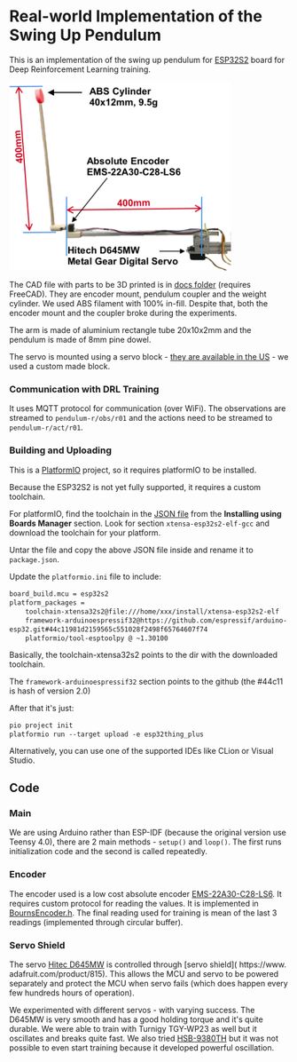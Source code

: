 # Real-world Implementation of the Swing Up Pendulum

This is an implementation of the swing up pendulum for [ESP32S2](https://www.sparkfun.com/products/17743) board for Deep Reinforcement Learning training.

<img src="docs/pendulum_white.png" alt="Pendulum" width="400"/>

The CAD file with parts to be 3D printed is in [docs folder](docs/pendulum_r_sim.FCStd) (requires FreeCAD). They are encoder mount, pendulum coupler and the weight cylinder. 
We used ABS filament with 100% in-fill. Despite that, both the encoder mount and the coupler broke during the experiments.

The arm is made of aluminium rectangle tube 20x10x2mm and the pendulum is made of 8mm pine dowel.

The servo is mounted using a servo block - [they are available in the US](https://www.gobilda.com/servoblock-standard-size-25-tooth-spline-hub-shaft/) - we used a custom made block.

### Communication with DRL Training
It uses MQTT protocol for communication (over WiFi).
The observations are streamed to `pendulum-r/obs/r01` and the actions need to be streamed to `pendulum-r/act/r01`.

### Building and Uploading
This is a [PlatformIO](https://platformio.org) project, so it requires platformIO to be installed.

Because the ESP32S2 is not yet fully supported, it requires a custom toolchain. 

For platformIO, find the toolchain in the [JSON file](https://raw.githubusercontent.com/espressif/arduino-esp32/gh-pages/package_esp32_index.json) from the __Installing using Boards Manager__ section.
Look for section `xtensa-esp32s2-elf-gcc` and download the toolchain for your platform.

Untar the file and copy the above JSON file inside and rename it to `package.json`.

Update the `platformio.ini` file to include:

    board_build.mcu = esp32s2
    platform_packages =
        toolchain-xtensa32s2@file:///home/xxx/install/xtensa-esp32s2-elf
        framework-arduinoespressif32@https://github.com/espressif/arduino-esp32.git#44c11981d2159565c551028f2498f65764607f74
        platformio/tool-esptoolpy @ ~1.30100

Basically, the toolchain-xtensa32s2 points to the dir with the downloaded toolchain.

The `framework-arduinoespressif32` section points to the github (the #44c11 is hash of version 2.0)

After that it's just:

    pio project init
    platformio run --target upload -e esp32thing_plus

Alternatively, you can use one of the supported IDEs like CLion or Visual Studio.

## Code
### Main
We are using Arduino rather than ESP-IDF (because the original version use Teensy 4.0), there are 2 main methods - `setup()` and `loop()`.
The first runs initialization code and the second is called repeatedly.



### Encoder
The encoder used is a low cost absolute encoder [EMS-22A30-C28-LS6](https://www.digikey.com/en/products/detail/bourns-inc/EMS22A30-C28-LS6/3693519).
It requires custom protocol for reading the values. It is implemented in [BournsEncoder.h](include/BournsEncoder.h).
The final reading used for training is mean of the last 3 readings (implemented through circular buffer).

### Servo Shield
The servo [Hitec D645MW](https://hitecrcd.com/products/servos/sport-servos/digital-sport-servos/d645mw/product) is controlled through [servo shield]( https://www.
adafruit.com/product/815).
This allows the MCU and servo to be powered separately and protect the MCU when servo fails (which does happen every few hundreds hours of operation).

We experimented with different servos - with varying success. The D645MW is very smooth and has a good holding torque and it's quite durable.
We were able to train with Turnigy TGY-WP23 as well but it oscillates and breaks quite fast.
We also tried [HSB-9380TH](https://hitecrcd.com/products/servos/digital/brushless-digital/hsb-9380th-ultra-torque-brushless-titanium-gear-servo/product) but it was not possible to even start training because it developed powerful oscillation. 
